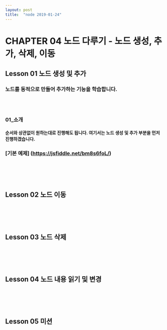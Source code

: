 ```yaml
---
layout: post
title:  "node 2019-01-24"
---
```


CHAPTER 04  노드 다루기 - 노드 생성, 추가, 삭제, 이동
=============

Lesson 01  노드 생성 및 추가
-------------

### 노드를 동적으로 만들어 추가하는 기능을 학습합니다.

<br><br>
### 01_소개

#### 순서와 상관없이 원하는대로 진행해도 됩니다. 여기서는 노드 생성 및 추가 부분을 먼저 진행하겠습니다.

### [기본 예제] (https://jsfiddle.net/bm8s6foL/)

<br><br><br>
Lesson 02  노드 이동
-------------

<br><br><br>
Lesson 03  노드 삭제
-------------

<br><br><br>
Lesson 04  노드 내용 읽기 및 변경
-------------

<br><br><br>
Lesson 05  미션
-------------
